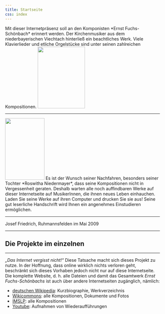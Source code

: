 ```yaml
---
title: Startseite
css: index
---
```


<span class="paragraph1">
Mit dieser Internetpräsenz soll an den Komponisten *Ernst Fuchs-Schönbach*
erinnert werden. Der Kirchenmusiker aus dem niederbayerischen Viechtach
hinterließ ein beachtliches Werk. Viele Klavierlieder und etliche
Orgelstücke sind unter seinen zahlreichen Kompositionen.
</span>
<!-- -->
<span class="paragraph2">
<img src="{{ site.baseurl }}/assets/index_fuchs-1.jpg" width="154" height="200" />
</span>

------------------------------------------------------------------------

<span class="paragraph3">
<img src="{{ site.baseurl }}/assets/index_fuchs-2.jpg" width="128" height="200" />
</span>
<span class="paragraph4">
Es ist der Wunsch seiner Nachfahren, besonders seiner Tochter *Roswitha
Niedermayer*, dass seine Kompositionen nicht in Vergessenheit geraten.
Deshalb warten alle noch auffindbaren Werke auf dieser Internetseite auf
MusikerInnen, die ihnen neues Leben einhauchen. Laden Sie seine Werke
auf ihren Computer und drucken Sie sie aus! Seine gut leserliche
Handschrift wird Ihnen ein angenehmes Einstudieren ermöglichen.
</span>

------------------------------------------------------------------------

<p><span class="paragraph5">Josef Friedrich, Ruhmannsfelden im Mai 2009</span> </p>

------------------------------------------------------------------------

## Die Projekte im einzelnen

------------------------------------------------------------------------

*„Das Internet vergisst nicht!“* Diese Tatsache macht sich dieses Projekt
zu nutze. In der Hoffnung, dass online wirklich nichts verloren geht,
beschränkt sich dieses Vorhaben jedoch nicht nur auf diese
Internetseite. Die komplette Website, d. h. alle Dateien und damit das
Gesamtwerk *Ernst Fuchs-Schönbachs* ist auch über andere Internetseiten
zugänglich, nämlich:

* [deutschen Wikipedia](https://de.wikipedia.org/wiki/Ernst_Fuchs-Sch%C3%B6nbach): Kurzbiographie, Werkverzeichnis
* [Wikicommons](https://commons.wikimedia.org/wiki/Category:Ernst_Fuchs-Sch%C3%B6nbach?uselang=de): alle Kompositionen, Dokumente und Fotos
* [IMSLP](http://imslp.org/wiki/Category:Fuchs-Sch%C3%B6nbach%2C_Ernst): alle Kompositionen
* [Youtube](https://www.youtube.com/channel/UCP0ebAvPbGHJZIHNZlHnLNg): Aufnahmen von Wiederaufführungen